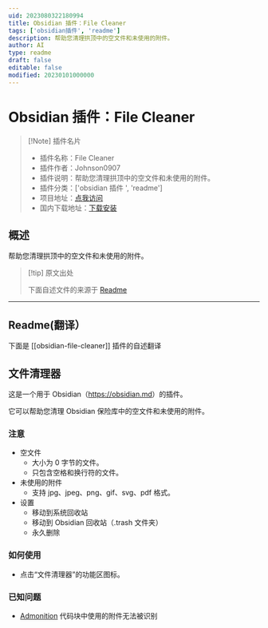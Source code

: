 ```yaml
---
uid: 2023080322180994
title: Obsidian 插件：File Cleaner
tags: ['obsidian插件', 'readme']
description: 帮助您清理拱顶中的空文件和未使用的附件。
author: AI
type: readme
draft: false
editable: false
modified: 20230101000000
---
```


# Obsidian 插件：File Cleaner

> [!Note] 插件名片
> - 插件名称：File Cleaner
> - 插件作者：Johnson0907
> - 插件说明：帮助您清理拱顶中的空文件和未使用的附件。
> - 插件分类：['obsidian 插件 ', 'readme']
> - 项目地址：[点我访问](https://github.com/Johnson0907/obsidian-file-cleaner)
> - 国内下载地址：[下载安装](https://pkmer.cn/products/plugin/pluginMarket/?obsidian-file-cleaner)

## 概述

帮助您清理拱顶中的空文件和未使用的附件。

> [!tip] 原文出处
>
>下面自述文件的来源于 [Readme](https://ghproxy.net/https://raw.githubusercontent.com/Johnson0907/obsidian-file-cleaner/master/README.md)

---

## Readme(翻译）

下面是 [[obsidian-file-cleaner]] 插件的自述翻译

## 文件清理器

这是一个用于 Obsidian（<https://obsidian.md>）的插件。

它可以帮助您清理 Obsidian 保险库中的空文件和未使用的附件。

### 注意

- 空文件
    - 大小为 0 字节的文件。
    - 只包含空格和换行符的文件。
- 未使用的附件
    - 支持 jpg、jpeg、png、gif、svg、pdf 格式。
- 设置
    - 移动到系统回收站
    - 移动到 Obsidian 回收站（.trash 文件夹）
    - 永久删除

### 如何使用

- 点击“文件清理器”的功能区图标。

### 已知问题

- [Admonition](https://github.com/valentine195/obsidian-admonition) 代码块中使用的附件无法被识别




